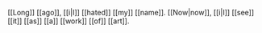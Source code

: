 
[[Long]] [[ago]], [[i|I]] [[hated]] [[my]] [[name]]. [[Now|now]], [[i|I]] [[see]] [[it]] [[as]] [[a]] [[work]] [[of]] [[art]].

